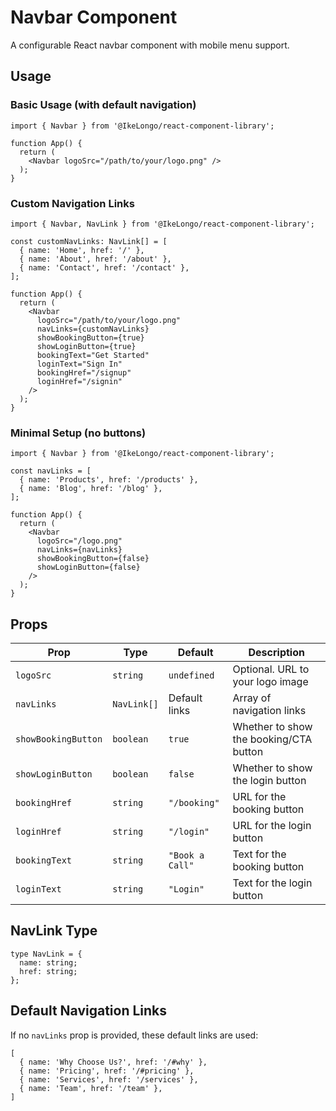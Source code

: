 # Navbar Component

A configurable React navbar component with mobile menu support.

## Usage

### Basic Usage (with default navigation)

```tsx
import { Navbar } from '@IkeLongo/react-component-library';

function App() {
  return (
    <Navbar logoSrc="/path/to/your/logo.png" />
  );
}
```

### Custom Navigation Links

```tsx
import { Navbar, NavLink } from '@IkeLongo/react-component-library';

const customNavLinks: NavLink[] = [
  { name: 'Home', href: '/' },
  { name: 'About', href: '/about' },
  { name: 'Contact', href: '/contact' },
];

function App() {
  return (
    <Navbar 
      logoSrc="/path/to/your/logo.png"
      navLinks={customNavLinks}
      showBookingButton={true}
      showLoginButton={true}
      bookingText="Get Started"
      loginText="Sign In"
      bookingHref="/signup"
      loginHref="/signin"
    />
  );
}
```

### Minimal Setup (no buttons)

```tsx
import { Navbar } from '@IkeLongo/react-component-library';

const navLinks = [
  { name: 'Products', href: '/products' },
  { name: 'Blog', href: '/blog' },
];

function App() {
  return (
    <Navbar 
      logoSrc="/logo.png"
      navLinks={navLinks}
      showBookingButton={false}
      showLoginButton={false}
    />
  );
}
```

## Props

| Prop | Type | Default | Description |
|------|------|---------|-------------|
| `logoSrc` | `string` | `undefined` | Optional. URL to your logo image |
| `navLinks` | `NavLink[]` | Default links | Array of navigation links |
| `showBookingButton` | `boolean` | `true` | Whether to show the booking/CTA button |
| `showLoginButton` | `boolean` | `false` | Whether to show the login button |
| `bookingHref` | `string` | `"/booking"` | URL for the booking button |
| `loginHref` | `string` | `"/login"` | URL for the login button |
| `bookingText` | `string` | `"Book a Call"` | Text for the booking button |
| `loginText` | `string` | `"Login"` | Text for the login button |

## NavLink Type

```tsx
type NavLink = {
  name: string;
  href: string;
};
```

## Default Navigation Links

If no `navLinks` prop is provided, these default links are used:

```tsx
[
  { name: 'Why Choose Us?', href: '/#why' },
  { name: 'Pricing', href: '/#pricing' },
  { name: 'Services', href: '/services' },
  { name: 'Team', href: '/team' },
]
```
